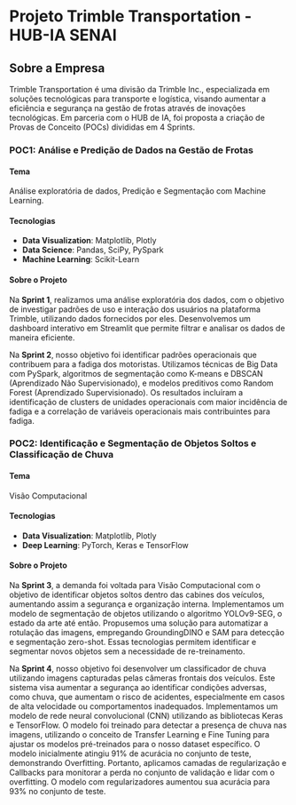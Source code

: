 # Projeto Trimble Transportation - HUB-IA SENAI

## Sobre a Empresa
Trimble Transportation é uma divisão da Trimble Inc., especializada em soluções tecnológicas para transporte e logística, visando aumentar a eficiência e segurança na gestão de frotas através de inovações tecnológicas. Em parceria com o HUB de IA, foi proposta a criação de Provas de Conceito (POCs) divididas em 4 Sprints.

### POC1: Análise e Predição de Dados na Gestão de Frotas

#### Tema
Análise exploratória de dados, Predição e Segmentação com Machine Learning.

#### Tecnologias
- **Data Visualization**: Matplotlib, Plotly
- **Data Science**: Pandas, SciPy, PySpark
- **Machine Learning**: Scikit-Learn

#### Sobre o Projeto
Na **Sprint 1**, realizamos uma análise exploratória dos dados, com o objetivo de investigar padrões de uso e interação dos usuários na plataforma Trimble, utilizando dados fornecidos por eles. Desenvolvemos um dashboard interativo em Streamlit que permite filtrar e analisar os dados de maneira eficiente.

Na **Sprint 2**, nosso objetivo foi identificar padrões operacionais que contribuem para a fadiga dos motoristas. Utilizamos técnicas de Big Data com PySpark, algoritmos de segmentação como K-means e DBSCAN (Aprendizado Não Supervisionado), e modelos preditivos como Random Forest (Aprendizado Supervisionado). Os resultados incluíram a identificação de clusters de unidades operacionais com maior incidência de fadiga e a correlação de variáveis operacionais mais contribuintes para fadiga.

### POC2: Identificação e Segmentação de Objetos Soltos e Classificação de Chuva

#### Tema
Visão Computacional

#### Tecnologias
- **Data Visualization**: Matplotlib, Plotly
- **Deep Learning**: PyTorch, Keras e TensorFlow

#### Sobre o Projeto
Na **Sprint 3**, a demanda foi voltada para Visão Computacional com o objetivo de identificar objetos soltos dentro das cabines dos veículos, aumentando assim a segurança e organização interna. Implementamos um modelo de segmentação de objetos utilizando o algoritmo YOLOv9-SEG, o estado da arte até então. Propusemos uma solução para automatizar a rotulação das imagens, empregando GroundingDINO e SAM para detecção e segmentação zero-shot. Essas tecnologias permitem identificar e segmentar novos objetos sem a necessidade de re-treinamento.

Na **Sprint 4**, nosso objetivo foi desenvolver um classificador de chuva utilizando imagens capturadas pelas câmeras frontais dos veículos. Este sistema visa aumentar a segurança ao identificar condições adversas, como chuva, que aumentam o risco de acidentes, especialmente em casos de alta velocidade ou comportamentos inadequados. Implementamos um modelo de rede neural convolucional (CNN) utilizando as bibliotecas Keras e TensorFlow. O modelo foi treinado para detectar a presença de chuva nas imagens, utilizando o conceito de Transfer Learning e Fine Tuning para ajustar os modelos pré-treinados para o nosso dataset específico. O modelo inicialmente atingiu 91% de acurácia no conjunto de teste, demonstrando Overfitting. Portanto, aplicamos camadas de regularização e Callbacks para monitorar a perda no conjunto de validação e lidar com o overfitting. O modelo com regularizadores aumentou sua acurácia para 93% no conjunto de teste.
